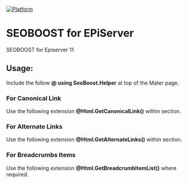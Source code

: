 [![Platform](https://img.shields.io/badge/Episerver-%2011.0.+-orange.svg?style=flat)](http://world.episerver.com/cms/)

SEOBOOST for EPiServer
=====================

SEOBOOST for Episerver 11


## Usage:

Include the follow **@ using SeoBoost.Helper** at top of the Mater page.
 	
### For Canonical Link
Use the following extension **@Html.GetCanonicalLink()** within **<head></head>** section.
 	
### For Alternate Links
Use the following extension **@Html.GetAlternateLinks()** within **<head></head>** section.

### For Breadcrumbs Items
Use the following extension **@Html.GetBreadcrumbItemList()** where required.
